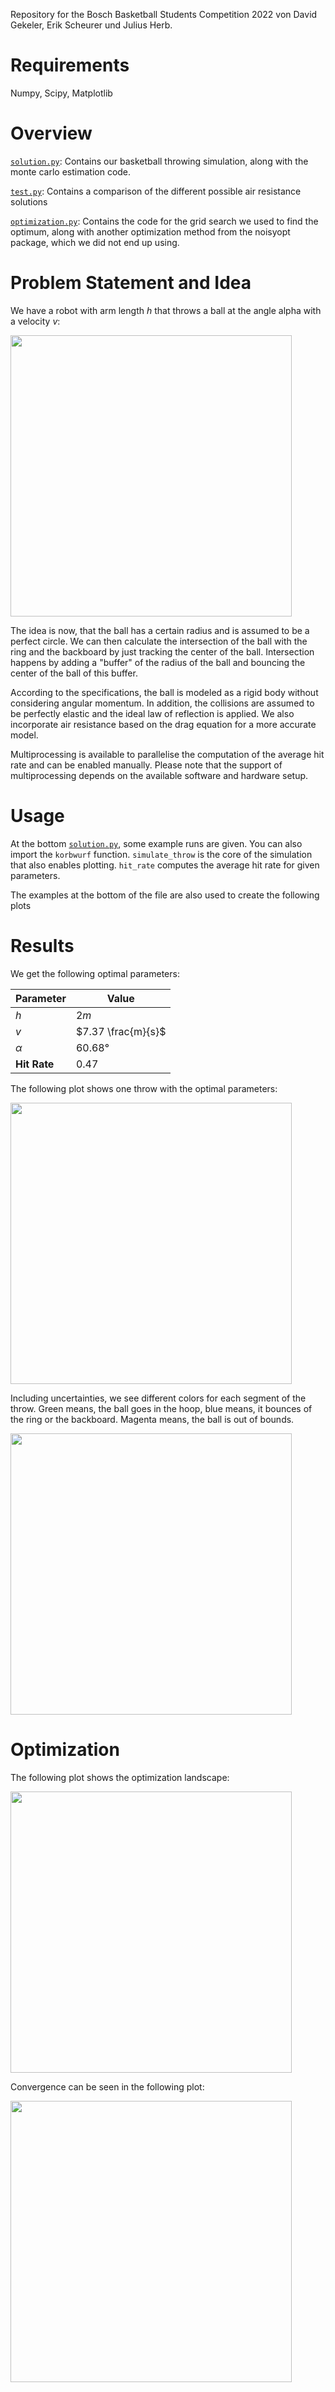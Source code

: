 Repository for the Bosch Basketball Students Competition 2022
von David Gekeler, Erik Scheurer und Julius Herb.

# Requirements
Numpy, Scipy, Matplotlib

# Overview

[`solution.py`](solution.py):
Contains our basketball throwing simulation, along with the monte carlo estimation code.

[`test.py`](test.py):
Contains a comparison of the different possible air resistance solutions

[`optimization.py`](optimization.py):
Contains the code for the grid search we used to find the optimum, along with another optimization method from the noisyopt package, which we did not end up using.



# Problem Statement and Idea


We have a robot with arm length $h$ that throws a ball at the angle alpha with a velocity $v$:

<img src="https://user-images.githubusercontent.com/84399192/204150058-08498ff0-1fe9-4ba0-b1b0-4ad7d5e4ba4d.png" width="450" />

 The idea is now, that the ball has a certain radius and is assumed to be a perfect circle.
 We can then calculate the intersection of the ball with the ring and the backboard by just tracking the center of the ball. 
 Intersection happens by adding a "buffer" of the radius of the ball and bouncing the center of the ball of this buffer.

 According to the specifications, the ball is modeled as a rigid body without considering angular momentum.
 In addition, the collisions are assumed to be perfectly elastic and the ideal law of reflection is applied.
 We also incorporate air resistance based on the drag equation for a more accurate model.

 Multiprocessing is available to parallelise the computation of the average hit rate and can be enabled manually.
 Please note that the support of multiprocessing depends on the available software and hardware setup.


# Usage                                 


At the bottom [`solution.py`](solution.py), some example runs are given.
You can also import the `korbwurf` function.
`simulate_throw` is the core of the simulation that also enables plotting.
`hit_rate` computes the average hit rate for given parameters.

The examples at the bottom of the file are also used to create the following plots

# Results
We get the following optimal parameters:

| Parameter | Value |
| --- | --- |
| $h$ | $2m$ |
| $v$ | $7.37 \frac{m}{s}$ |
| $\alpha$ | $60.68°$ |
| **Hit Rate** | $0.47$ |

The following plot shows one throw with the optimal parameters:

<img src="https://user-images.githubusercontent.com/84399192/204149306-0d7695e8-adab-4431-90ad-128d9c966ac5.png" width="450"/>

Including uncertainties, we see different colors for each segment of the throw. Green means, the ball goes in the hoop, blue means, it bounces of the ring or the backboard. Magenta means, the ball is out of bounds.

<img src="https://user-images.githubusercontent.com/84399192/204149304-04ad94b3-690a-4060-8b5e-a5acda075d4a.png"  width="450"/>

# Optimization

The following plot shows the optimization landscape:

<img src="https://user-images.githubusercontent.com/84399192/204149307-e56f6711-ce26-4fd2-897c-cbc92ba1c69f.png" width="450"/>

Convergence can be seen in the following plot:

<img src="https://user-images.githubusercontent.com/84399192/204149309-fdc59d5c-3430-4e4c-a960-602a06e105e4.png" width="450"/>
